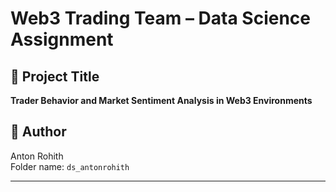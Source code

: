 # Web3 Trading Team – Data Science Assignment

## 📌 Project Title
**Trader Behavior and Market Sentiment Analysis in Web3 Environments**

## 👤 Author
Anton Rohith  
Folder name: `ds_antonrohith`

---



